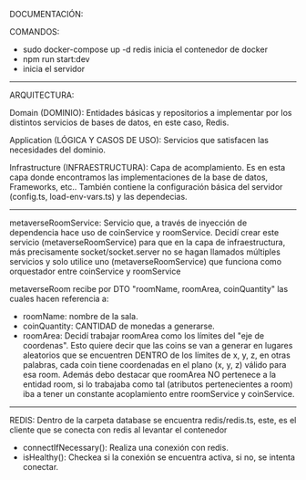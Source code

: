 DOCUMENTACIÓN:

COMANDOS:
- sudo docker-compose up -d redis inicia el contenedor de docker
- npm run start:dev 
- inicia el servidor

-----
ARQUITECTURA:

Domain (DOMINIO):
Entidades básicas y repositorios a implementar por los distintos servicios de bases de datos, en este caso, Redis.

Application (LÓGICA Y CASOS DE USO): 
Servicios que satisfacen las necesidades del dominio.

Infrastructure (INFRAESTRUCTURA):
Capa de acomplamiento. Es en esta capa donde encontramos las implementaciones de la base de datos, Frameworks, etc.. También contiene la configuración básica del servidor (config.ts, load-env-vars.ts) y las dependecias.

-----

metaverseRoomService: Servicio que, a través de inyección de dependencia hace uso de coinService y roomService. Decidí crear este servicio (metaverseRoomService) para que en la capa de infraestructura, más precisamente socket/socket.server no se hagan llamados múltiples servicios y solo utilice uno (metaverseRoomService) que funciona como orquestador entre coinService y roomService

metaverseRoom recibe por DTO "roomName, roomArea, coinQuantity" las cuales hacen referencia a:
  -  roomName: nombre de la sala.
  -  coinQuantity: CANTIDAD de monedas a generarse.
  - roomArea: Decidí trabajar roomArea como los límites del "eje de coordenas". Esto quiere decir que las coins se van a generar en lugares aleatorios que se encuentren DENTRO de los límites de x, y, z, en otras palabras, cada coin tiene coordenadas en el plano (x, y, z) válido para esa room. Además debo destacar que roomArea NO pertenece a la entidad room, si lo trabajaba como tal (atributos pertenecientes a room) iba a tener un constante acoplamiento entre roomService y coinService.

-----

REDIS: Dentro de la carpeta database se encuentra redis/redis.ts, este, es el cliente que se conecta con redis al levantar el contenedor 
- connectIfNecessary(): Realiza una conexión con redis. 
- isHealthy(): Checkea si la conexión se encuentra activa, si no, se intenta conectar.

